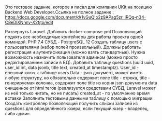 
Это тестовое задание, которое я писал для компании UKit на позицию Backend Web Developer.Ссылка не полное задание : https://docs.google.com/document/d/1vGuQIo2z9APag5zr_iRQq-n34-C8eDlXNnnv-X2tjto/edit

Развернуть Laravel. 
Добавить docker-compose.yml Позволяющий поднять все необходимые контейнеры для работы проекта одной командой.
PHP 7.4
СУБД - PostgreSQL 12
Создать таблицу users с пользователями (набор полей произвольный).
Должны работать регистрация и аутентификация (можно взять стандартные).
Нужна возможность назначить пользователя админом (можно просто редактированием записи в БД).
Добавить таблицу questions (uuid uuid, user_id int, data jsonb, title text, created_at timestamptz). 
User_id - внешний ключ к таблице users
Data - json документ, может иметь любую структуру, но обязательно содержит: 
поле title - строка, 
title - генерируемая колонка, содержит поле title из корня json документа data очищенное от html тегов (реализуется средствами СУБД, Laravel может из неё только читать, но не писать)
created_at - по умолчанию время вставки
Заполнить тестовыми данными таблицу с помощью миграции
Создать контроллер позволяющий получить списки записей из questions для определённого юзера, если текущий юзер - владелец, либо админ.
